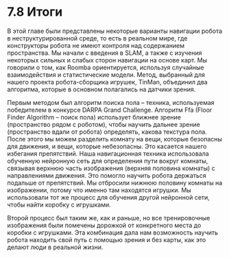 # 7.8 Итоги

В этой главе были представлены некоторые варианты навигации робота в неструктурированной среде, то есть в реальном мире, где конструкторы робота не имеют контроля над содержанием пространства. Мы начали с введения в SLAM, а также с изучения некоторых сильных и слабых сторон навигации на основе карт. Мы говорили о том, как Roomba ориентируется, используя случайные взаимодействия и статистические модели. Метод, выбранный для нашего проекта робота-сборщика игрушек, TinMan, объединил два алгоритма, которые в основном полагались на датчики зрения.

Первым методом был алгоритм поиска пола – техника, используемая победителем в конкурсе DARPA Grand Challenge. Алгоритм Ffa \(Floor Finder Algorithm – поиск пола\) использует ближнее зрение \(пространство рядом с роботом\), чтобы научить дальнее зрение \(пространство вдали от робота\) определять, какова текстура пола. После этого мы можем разделить комнату на вещи, которые безопасны для движения, и вещи, которые небезопасны. Это касается нашего избегания препятствий. Наша навигационная техника использовала обученную нейронную сеть для определения пути вокруг комнаты, связывая верхнюю часть изображения \(верхняя половина комнаты\) с направлениями движения. Это помогло научить робота держаться подальше от препятствий. Мы отбросили нижнюю половину комнаты на изображении, потому что именно там находятся игрушки. Мы использовали тот же процесс для обучения другой нейронной сети, чтобы найти коробку с игрушками.

Второй процесс был таким же, как и раньше, но все тренировочные изображения были помечены дорожкой от конкретного места до коробки с игрушками. Эта комбинация дала нам возможность научить робота находить свой путь с помощью зрения и без карты, как это делают люди в реальной жизни.

